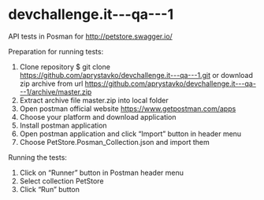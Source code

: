 # devchallenge.it---qa---1

API tests in Posman for http://petstore.swagger.io/

Preparation for running tests:
1)	Clone repository $ git clone https://github.com/aprystavko/devchallenge.it---qa---1.git or download zip archive from url https://github.com/aprystavko/devchallenge.it---qa---1/archive/master.zip
2)	Extract archive file master.zip into local folder
3)	Open postman official website https://www.getpostman.com/apps 
4)	Choose your platform and download application
5)	Install postman application
6)	Open postman application and click “Import” button in header menu
7)	Choose PetStore.Posman_Collection.json and import them

Running the tests:
1)	Click on “Runner” button in Postman header menu
2)	Select collection PetStore
3)	Click “Run” button

